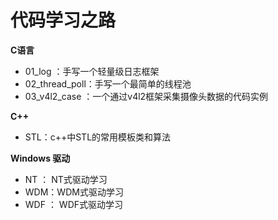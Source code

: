 # 代码学习之路

**C语言**

- 01_log               ：手写一个轻量级日志框架
- 02_thread_poll：手写一个最简单的线程池
- 03_v4l2_case   ：一个通过v4l2框架采集摄像头数据的代码实例

**C++**

- STL：c++中STL的常用模板类和算法

**Windows 驱动**

- NT     ： NT式驱动学习
- WDM：WDM式驱动学习
- WDF ：  WDF式驱动学习